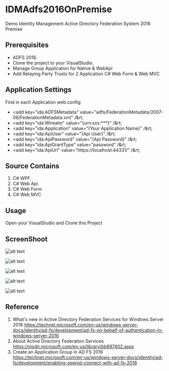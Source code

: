 # IDMAdfs2016OnPremise
Demo Identity Management Active Directory Federation System 2016 Premise

Prerequisites
-------------
* ADFS 2016.
* Clone the project to your VisualStudio.
* Manage Group Application for Native & WebApi
* Add Relaying Party Trusts for 2 Application C# Web Form & Web MVC 

Application Settings
------------ 
Find in each Application web.config
* &lt;add key="ida:ADFSMetadata" value="adfs/FederationMetadata/2007-06/FederationMetadata.xml" /&rt;
* &lt;add key="ida:Wtrealm" value="{urn:xxx:***}" /&rt;
* &lt;add key="ida:Application" value="{Your Application Name}" /&rt;
* &lt;add key="ida:ApiUser" value="{Api User}" /&rt;
* &lt;add key="ida:ApiPassword" value="{Api Password}" /&rt;
* &lt;add key="ida:ApiGrantType" value="password" /&rt;
* &lt;add key="ida:ApiUrl" value="https://localhost:44331/" /&rt;

Source Contains
---------
1. C# WPF
2. C# Web Api
3. C# Web Form
4. C# Web MVC

Usage
-----
Open your VisualStudio and Clone this Project  

ScreenShoot
-------

![alt text](https://github.com/ukeenan/IDMAdfs2016/blob/master/Administration%20ADFS%20ScreenShoot/Capture-1.PNG "Web MVC User Claims ")
 
![alt text](https://github.com/ukeenan/IDMAdfs2016/blob/master/Administration%20ADFS%20ScreenShoot/Capture-4.PNG "Get Token Web MVC")

 
![alt text](https://github.com/ukeenan/IDMAdfs2016/blob/master/Administration%20ADFS%20ScreenShoot/Capture-3.PNG "Web Form User Claims ")
 
![alt text](https://github.com/ukeenan/IDMAdfs2016/blob/master/Administration%20ADFS%20ScreenShoot/Capture-2.png "Get Token Web Form")


![alt text](https://github.com/ukeenan/IDMAdfs2016/blob/master/Administration%20ADFS%20ScreenShoot/Capture-5.PNG "WPF Retun Value")


Reference
---------
1. What's new in Active Directory Federation Services for Windows Server 2016 https://technet.microsoft.com/en-us/windows-server-docs/identity/ad-fs/development/ad-fs-on-behalf-of-authentication-in-windows-server-2016
2. About Active Directory Federation Services https://msdn.microsoft.com/en-us/library/bb897402.aspx
3. Create an Application Group in AD FS 2016  https://technet.microsoft.com/en-us/windows-server-docs/identity/ad-fs/development/enabling-openid-connect-with-ad-fs-2016
